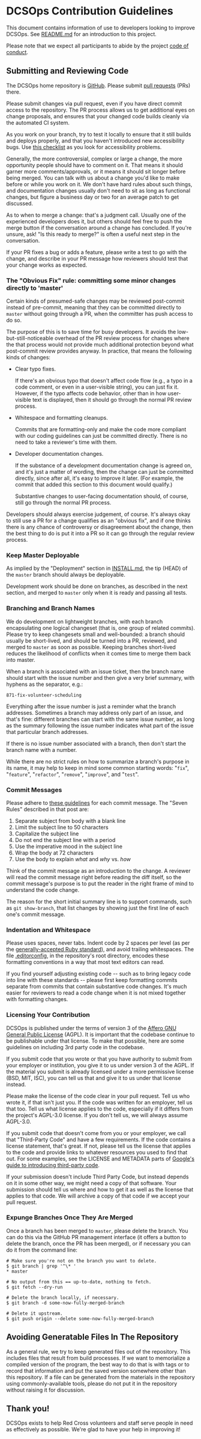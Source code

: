 # DCSOps Contribution Guidelines

This document contains information of use to developers looking to
improve DCSOps.  See [README.md](README.md) for an
introduction to this project.

Please note that we expect all participants to abide by the project
[code of conduct](doc/CODE_OF_CONDUCT.md).

## Submitting and Reviewing Code

The DCSOps home repository is
[GitHub](https://github.com/redcross/arcdata).  Please submit [pull
requests](https://help.github.com/articles/about-pull-requests/) (PRs)
there.

Please submit changes via pull request, even if you have direct commit
access to the repository.  The PR process allows us to get additional
eyes on change proposals, and ensures that your changed code builds
cleanly via the automated CI system.

As you work on your branch, try to test it locally to ensure that it
still builds and deploys properly, and that you haven't introduced new
accessibility bugs.  Use [this
checklist](https://www.section508.gov/content/build/website-accessibility-improvement/major-web-issues)
as you look for accessibility problems.

Generally, the more controversial, complex or large a change, the more
opportunity people should have to comment on it.  That means it should
garner more comments/approvals, or it means it should sit longer
before being merged. You can talk with us about a change you'd like to
make before or while you work on it.  We don't have hard rules about
such things, and documentation changes usually don't need to sit as
long as functional changes, but figure a business day or two for an
average patch to get discussed.

As to when to merge a change: that's a judgment call.  Usually one of
the experienced developers does it, but others should feel free to
push the merge button if the conversation around a change has
concluded.  If you're unsure, ask!  "Is this ready to merge?" is often
a useful next step in the conversation.

If your PR fixes a bug or adds a feature, please write a test to go
with the change, and describe in your PR message how reviewers should
test that your change works as expected.

### The "Obvious Fix" rule: committing some minor changes directly to 'master'

Certain kinds of presumed-safe changes may be reviewed post-commit
instead of pre-commit, meaning that they can be committed directly to
`master` without going through a PR, when the committer has push
access to do so.

The purpose of this is to save time for busy developers.  It avoids
the low-but-still-noticeable overhead of the PR review process for
changes where the that process would not provide much additional
protection beyond what post-commit review provides anyway.  In
practice, that means the following kinds of changes:

* Clear typo fixes.

  If there's an obvious typo that doesn't affect code flow (e.g., a
  typo in a code comment, or even in a user-visible string), you can
  just fix it.  However, if the typo affects code behavior, other than
  in how user-visible text is displayed, then it should go through the
  normal PR review process.

* Whitespace and formatting cleanups.

  Commits that are formatting-only and make the code more compliant
  with our coding guidelines can just be committed directly.  There is
  no need to take a reviewer's time with them.

* Developer documentation changes.

  If the substance of a development documentation change is agreed on,
  and it's just a matter of wording, then the change can just be
  committed directly, since after all, it's easy to improve it later.
  (For example, the commit that added this section to this document
  would qualify.)

  Substantive changes to user-facing documentation should, of course,
  still go through the normal PR process.

Developers should always exercise judgement, of course.  It's always
okay to still use a PR for a change qualifies as an "obvious fix", and
if one thinks there is any chance of controversy or disagreement about
the change, then the best thing to do is put it into a PR so it can go
through the regular review process.

### Keep Master Deployable

As implied by the "Deployment" section in [INSTALL.md](INSTALL.md),
the tip (HEAD) of the `master` branch should always be deployable.

Development work should be done on branches, as described in the next
section, and merged to `master` only when it is ready and passing all
tests.

### Branching and Branch Names

We do development on lightweight branches, with each branch
encapsulating one logical changeset (that is, one group of related
commits).  Please try to keep changesets small and well-bounded: a
branch should usually be short-lived, and should be turned into a PR,
reviewed, and merged to `master` as soon as possible.  Keeping
branches short-lived reduces the likelihood of conflicts when it comes
time to merge them back into master.

When a branch is associated with an issue ticket, then the branch name
should start with the issue number and then give a very brief summary,
with hyphens as the separator, e.g.:

    871-fix-volunteer-scheduling

Everything after the issue number is just a reminder what the branch
addresses.  Sometimes a branch may address only part of an issue, and
that's fine: different branches can start with the same issue number,
as long as the summary following the issue number indicates what part
of the issue that particular branch addresses.

If there is no issue number associated with a branch, then don't start
the branch name with a number.

While there are no strict rules on how to summarize a branch's purpose
in its name, it may help to keep in mind some common starting words:
"`fix`", "`feature`", "`refactor`", "`remove`", "`improve`", and "`test`".

### Commit Messages
Please adhere
to [these guidelines](https://chris.beams.io/posts/git-commit/) for
each commit message.  The "Seven Rules" described in that post are:

1. Separate subject from body with a blank line
2. Limit the subject line to 50 characters
3. Capitalize the subject line
4. Do not end the subject line with a period
5. Use the imperative mood in the subject line
6. Wrap the body at 72 characters
7. Use the body to explain _what_ and _why_ vs. _how_

Think of the commit message as an introduction to the change.  A
reviewer will read the commit message right before reading the diff
itself, so the commit message's purpose is to put the reader in the
right frame of mind to understand the code change.

The reason for the short initial summary line is to support commands,
such as `git show-branch`, that list changes by showing just the first
line of each one's commit message.

### Indentation and Whitespace

Please uses spaces, never tabs.  Indent code by 2 spaces per level (as
per the [generally-accepted Ruby
standard](http://www.caliban.org/ruby/rubyguide.shtml#indentation)),
and avoid trailing whitespaces.  The file
[.editorconfig](.editorconfig), in the repository's root directory,
encodes these formatting conventions in a way that most text editors
can read.

If you find yourself adjusting existing code -- such as to bring
legacy code into line with these standards -- please first keep
formatting commits separate from commits that contain substantive code
changes.  It's much easier for reviewers to read a code change when
it is not mixed together with formatting changes.

### Licensing Your Contribution

DCSOps is published under the terms of version 3 of the [Affero GNU
General Public License](LICENSE.md) (AGPL).  It is important that the
codebase continue to be publishable under that license.  To make that
possible, here are some guidelines on including 3rd party code in the
codebase.

If you submit code that you wrote or that you have authority to submit
from your employer or institution, you give it to us under version 3
of the AGPL.  If the material you submit is already licensed under a
more permissive license (BSD, MIT, ISC), you can tell us that and give
it to us under that license instead.

Please make the license of the code clear in your pull request.  Tell
us who wrote it, if that isn't just you.  If the code was written for
an employer, tell us that too.  Tell us what license applies to the
code, especially if it differs from the project's AGPL-3.0 license.
If you don't tell us, we will always assume AGPL-3.0.

If you submit code that doesn't come from you or your employer, we
call that "Third-Party Code" and have a few requirements.  If the code
contains a license statement, that's great.  If not, please tell us
the license that applies to the code and provide links to whatever
resources you used to find that out. For some examples, see the
LICENSE and METADATA parts of [Google's guide to introducing
third-party
code](https://opensource.google.com/docs/thirdparty/documentation/#license).

If your submission doesn't include Third Party Code, but instead
depends on it in some other way, we might need a copy of that
software.  Your submission should tell us where and how to get it as
well as the license that applies to that code.  We will archive a copy
of that code if we accept your pull request.

### Expunge Branches Once They Are Merged

Once a branch has been merged to `master`, please delete the branch.
You can do this via the GitHub PR management interface (it offers a
button to delete the branch, once the PR has been merged), or if
necessary you can do it from the command line:

    # Make sure you're not on the branch you want to delete.
    $ git branch | grep '^\* '
    * master

    # No output from this == up-to-date, nothing to fetch.
    $ git fetch --dry-run

    # Delete the branch locally, if necessary.
    $ git branch -d some-now-fully-merged-branch

    # Delete it upstream.
    $ git push origin --delete some-now-fully-merged-branch

## Avoiding Generatable Files In The Repository

As a general rule, we try to keep generated files out of the
repository.  This includes files that result from build processes.  If
we want to memorialize a compiled version of the program, the best way
to do that is with tags or to record that information and put the
saved version somewhere other than this repository.  If a file can be
generated from the materials in the repository using
commonly-available tools, please do not put it in the repository
without raising it for discussion.

## Thank you!

DCSOps exists to help Red Cross volunteers and staff serve people in
need as effectively as possible.  We're glad to have your help in
improving it!
